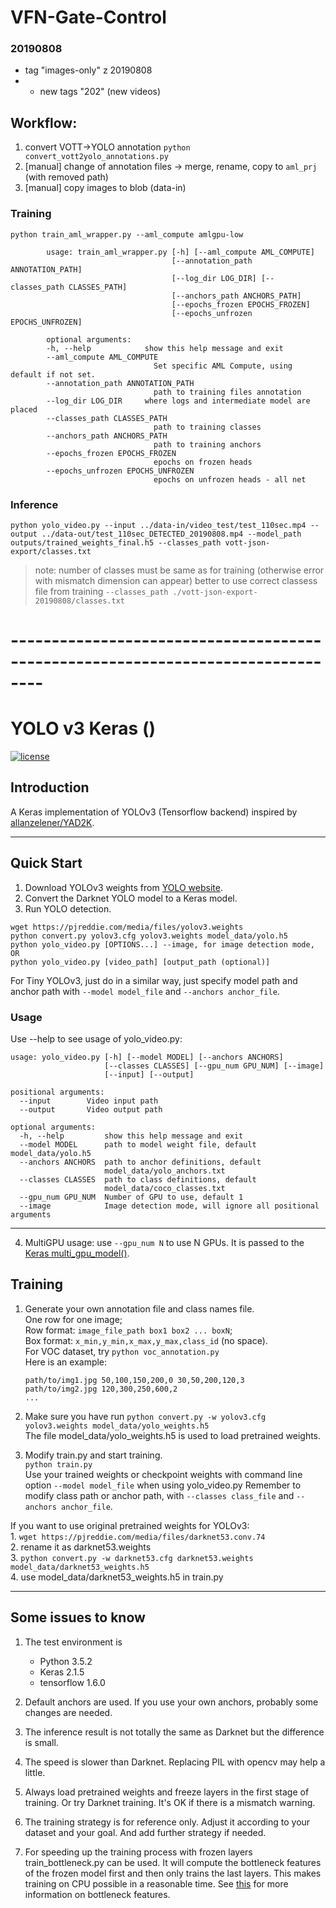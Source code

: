 # VFN-Gate-Control

### 20190808
- tag "images-only" z 20190808
- + new tags "202" (new videos)

## Workflow:
1. convert VOTT->YOLO annotation `python convert_vott2yolo_annotations.py`
1. [manual] change of annotation files -> merge, rename, copy to `aml_prj` (with removed path)
1. [manual] copy images to blob (data-in)


### Training
`python train_aml_wrapper.py --aml_compute amlgpu-low`

```
        usage: train_aml_wrapper.py [-h] [--aml_compute AML_COMPUTE]
                                    [--annotation_path ANNOTATION_PATH]
                                    [--log_dir LOG_DIR] [--classes_path CLASSES_PATH]
                                    [--anchors_path ANCHORS_PATH]
                                    [--epochs_frozen EPOCHS_FROZEN]
                                    [--epochs_unfrozen EPOCHS_UNFROZEN]

        optional arguments:
        -h, --help            show this help message and exit
        --aml_compute AML_COMPUTE
                                Set specific AML Compute, using default if not set.
        --annotation_path ANNOTATION_PATH
                                path to training files annotation
        --log_dir LOG_DIR     where logs and intermediate model are placed
        --classes_path CLASSES_PATH
                                path to training classes
        --anchors_path ANCHORS_PATH
                                path to training anchors
        --epochs_frozen EPOCHS_FROZEN
                                epochs on frozen heads
        --epochs_unfrozen EPOCHS_UNFROZEN
                                epochs on unfrozen heads - all net
```

### Inference
`python yolo_video.py --input ../data-in/video_test/test_110sec.mp4 --output ../data-out/test_110sec_DETECTED_20190808.mp4 --model_path outputs/trained_weights_final.h5 --classes_path vott-json-export/classes.txt`
> note: number of classes must be same as for training (otherwise error with mismatch dimension can appear)
> better to use correct classess file from training `--classes_path ./vott-json-export-20190808/classes.txt`






# --------------------------------------------------------------------------------

# YOLO v3 Keras ()
[![license](https://img.shields.io/github/license/mashape/apistatus.svg)](LICENSE)

## Introduction

A Keras implementation of YOLOv3 (Tensorflow backend) inspired by [allanzelener/YAD2K](https://github.com/allanzelener/YAD2K).


---

## Quick Start

1. Download YOLOv3 weights from [YOLO website](http://pjreddie.com/darknet/yolo/).
2. Convert the Darknet YOLO model to a Keras model.
3. Run YOLO detection.

```
wget https://pjreddie.com/media/files/yolov3.weights
python convert.py yolov3.cfg yolov3.weights model_data/yolo.h5
python yolo_video.py [OPTIONS...] --image, for image detection mode, OR
python yolo_video.py [video_path] [output_path (optional)]
```

For Tiny YOLOv3, just do in a similar way, just specify model path and anchor path with `--model model_file` and `--anchors anchor_file`.

### Usage
Use --help to see usage of yolo_video.py:
```
usage: yolo_video.py [-h] [--model MODEL] [--anchors ANCHORS]
                     [--classes CLASSES] [--gpu_num GPU_NUM] [--image]
                     [--input] [--output]

positional arguments:
  --input        Video input path
  --output       Video output path

optional arguments:
  -h, --help         show this help message and exit
  --model MODEL      path to model weight file, default model_data/yolo.h5
  --anchors ANCHORS  path to anchor definitions, default
                     model_data/yolo_anchors.txt
  --classes CLASSES  path to class definitions, default
                     model_data/coco_classes.txt
  --gpu_num GPU_NUM  Number of GPU to use, default 1
  --image            Image detection mode, will ignore all positional arguments
```
---

4. MultiGPU usage: use `--gpu_num N` to use N GPUs. It is passed to the [Keras multi_gpu_model()](https://keras.io/utils/#multi_gpu_model).

## Training

1. Generate your own annotation file and class names file.  
    One row for one image;  
    Row format: `image_file_path box1 box2 ... boxN`;  
    Box format: `x_min,y_min,x_max,y_max,class_id` (no space).  
    For VOC dataset, try `python voc_annotation.py`  
    Here is an example:
    ```
    path/to/img1.jpg 50,100,150,200,0 30,50,200,120,3
    path/to/img2.jpg 120,300,250,600,2
    ...
    ```

2. Make sure you have run `python convert.py -w yolov3.cfg yolov3.weights model_data/yolo_weights.h5`  
    The file model_data/yolo_weights.h5 is used to load pretrained weights.

3. Modify train.py and start training.  
    `python train.py`  
    Use your trained weights or checkpoint weights with command line option `--model model_file` when using yolo_video.py
    Remember to modify class path or anchor path, with `--classes class_file` and `--anchors anchor_file`.

If you want to use original pretrained weights for YOLOv3:  
    1. `wget https://pjreddie.com/media/files/darknet53.conv.74`  
    2. rename it as darknet53.weights  
    3. `python convert.py -w darknet53.cfg darknet53.weights model_data/darknet53_weights.h5`  
    4. use model_data/darknet53_weights.h5 in train.py

---

## Some issues to know

1. The test environment is
    - Python 3.5.2
    - Keras 2.1.5
    - tensorflow 1.6.0

2. Default anchors are used. If you use your own anchors, probably some changes are needed.

3. The inference result is not totally the same as Darknet but the difference is small.

4. The speed is slower than Darknet. Replacing PIL with opencv may help a little.

5. Always load pretrained weights and freeze layers in the first stage of training. Or try Darknet training. It's OK if there is a mismatch warning.

6. The training strategy is for reference only. Adjust it according to your dataset and your goal. And add further strategy if needed.

7. For speeding up the training process with frozen layers train_bottleneck.py can be used. It will compute the bottleneck features of the frozen model first and then only trains the last layers. This makes training on CPU possible in a reasonable time. See [this](https://blog.keras.io/building-powerful-image-classification-models-using-very-little-data.html) for more information on bottleneck features.
